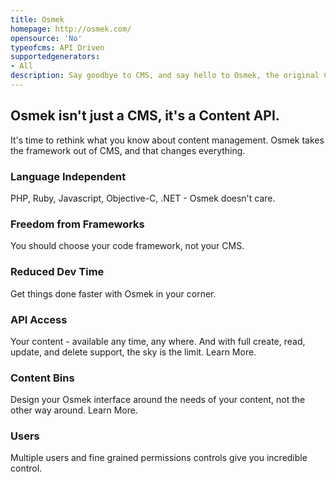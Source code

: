 ```yaml
---
title: Osmek
homepage: http://osmek.com/
opensource: 'No'
typeofcms: API Driven
supportedgenerators:
- All
description: Say goodbye to CMS, and say hello to Osmek, the original Content API.
---
```


## Osmek isn't just a CMS, it's a Content API.

It's time to rethink what you know about content management. Osmek takes the framework out of CMS, and that changes everything.

### Language Independent

PHP, Ruby, Javascript, Objective-C, .NET - Osmek doesn't care.

### Freedom from Frameworks

You should choose your code framework, not your CMS.

### Reduced Dev Time

Get things done faster with Osmek in your corner.

### API Access

Your content - available any time, any where. And with full create, read, update, and delete support, the sky is the limit. Learn More.

### Content Bins

Design your Osmek interface around the needs of your content, not the other way around. Learn More.

### Users

Multiple users and fine grained permissions controls give you incredible control.
